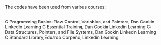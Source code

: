 The codes have been used from various courses:

<br />
C Programming Basics: Flow Control, Variables, and Pointers, Dan Gookin  Linkedin Learning
C Essential Training,  Dan Gookin  Linkedin Learning
C: Data Structures, Pointers, and File Systems, Dan Gookin  Linkedin Learning
C Standard Library,Eduardo Corpeño, Linkedin Learning
